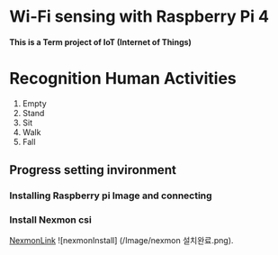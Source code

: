 # Wi-Fi sensing with Raspberry Pi 4
#### This is a Term project of IoT (Internet of Things)    
# Recognition Human Activities

1. Empty
2. Stand
3. Sit
4. Walk
5. Fall

## Progress setting invironment
### Installing Raspberry pi Image and connecting
### Install Nexmon csi
[NexmonLink](https://github.com/seemoo-lab/nexmon_csi, "Nexmon CSI Link")
![nexmonInstall] (/Image/nexmon 설치완료.png).